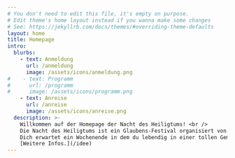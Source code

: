 ```yaml
---
# You don't need to edit this file, it's empty on purpose.
# Edit theme's home layout instead if you wanna make some changes
# See: https://jekyllrb.com/docs/themes/#overriding-theme-defaults
layout: home
title: Homepage
intro:
  blurbs:
    - text: Anmeldung
      url: /anmeldung
      image: /assets/icons/anmeldung.png
#    - text: Programm
#      url: /programm
#      image: /assets/icons/programm.png
    - text: Anreise
      url: /anreise
      image: /assets/icons/anreise.png
  description: >-
    Willkommen auf der Homepage der Nacht des Heiligtums! <br />
    Die Nacht des Heiligtums ist ein Glaubens-Festival organisiert von der Schönstatt Jugend Deutschland. <br />
    Dich erwartet ein Wochenende in dem du lebendig in einer tollen Gemeinschaft deinen Glauben leben kannst sowie jede Menge Spaß mit vielen gleichgesinnten Jugendlichen. <br />
    [Weitere Infos.](/idee)
---
```

